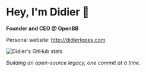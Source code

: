 # Hey, I'm Didier 👋
**Founder and CEO @ OpenBB**

Personal website: http://didierlopes.com


![Didier's GitHub stats](https://github-readme-stats.vercel.app/api?username=DidierRLopes&show_icons=true)

_Building an open-source legacy, one commit at a time._


<!--
**DidierRLopes/DidierRLopes** is a ✨ _special_ ✨ repository because its `README.md` (this file) appears on your GitHub profile.
-->
